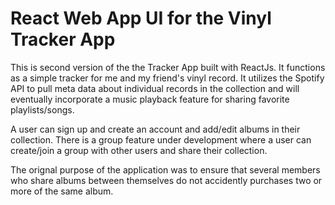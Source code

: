 # React Web App UI for the Vinyl Tracker App

This is second version of the the Tracker App built with ReactJs. It functions as a simple tracker for me and my friend's vinyl record. It utilizes the Spotify API to pull meta data about individual records in the collection and will eventually incorporate a music playback feature for sharing favorite playlists/songs. 

A user can sign up and create an account and add/edit albums in their collection. There is a group feature under development where a user can create/join a group with other users and share their collection. 

The orignal purpose of the application was to ensure that several members who share albums between themselves do not accidently purchases two or more of the same album.
